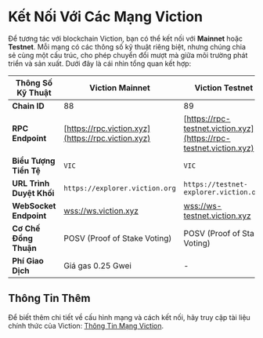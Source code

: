 # Kết Nối Với Các Mạng Viction

Để tương tác với blockchain Viction, bạn có thể kết nối với **Mainnet** hoặc **Testnet**. Mỗi mạng có các thông số kỹ thuật riêng biệt, nhưng chúng chia sẻ cùng một cấu trúc, cho phép chuyển đổi mượt mà giữa môi trường phát triển và sản xuất. Dưới đây là cái nhìn tổng quan kết hợp:

| **Thông Số Kỹ Thuật**   | **Viction Mainnet**                                | **Viction Testnet**                                    |
|-------------------------|----------------------------------------------------|--------------------------------------------------------|
| **Chain ID**             | 88                                                | 89                                                     |
| **RPC Endpoint**         | [https://rpc.viction.xyz](https://rpc.viction.xyz) | [https://rpc-testnet.viction.xyz](https://rpc-testnet.viction.xyz) |
| **Biểu Tượng Tiền Tệ**   | `VIC`                                              | `VIC`                                                  |
| **URL Trình Duyệt Khối** | `https://explorer.viction.org`                     | `https://testnet-explorer.viction.org`                  |
| **WebSocket Endpoint**   | [wss://ws.viction.xyz](wss://ws.viction.xyz)       | [wss://ws-testnet.viction.xyz](wss://ws-testnet.viction.xyz) |
| **Cơ Chế Đồng Thuận**    | POSV (Proof of Stake Voting)                       | POSV (Proof of Stake Voting)                           |
| **Phí Giao Dịch**        | Giá gas 0.25 Gwei                                  | -                                                      |

## Thông Tin Thêm

Để biết thêm chi tiết về cấu hình mạng và cách kết nối, hãy truy cập tài liệu chính thức của Viction: [Thông Tin Mạng Viction](https://docs.viction.xyz/general/network-information).